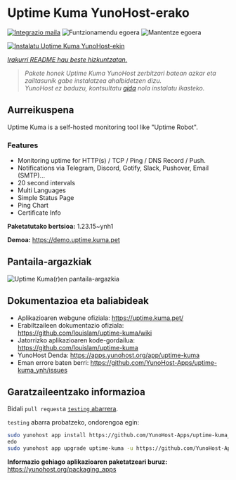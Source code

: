 <!--
Ohart ongi: README hau automatikoki sortu da <https://github.com/YunoHost/apps/tree/master/tools/readme_generator>ri esker
EZ editatu eskuz.
-->

# Uptime Kuma YunoHost-erako

[![Integrazio maila](https://dash.yunohost.org/integration/uptime-kuma.svg)](https://ci-apps.yunohost.org/ci/apps/uptime-kuma/) ![Funtzionamendu egoera](https://ci-apps.yunohost.org/ci/badges/uptime-kuma.status.svg) ![Mantentze egoera](https://ci-apps.yunohost.org/ci/badges/uptime-kuma.maintain.svg)

[![Instalatu Uptime Kuma YunoHost-ekin](https://install-app.yunohost.org/install-with-yunohost.svg)](https://install-app.yunohost.org/?app=uptime-kuma)

*[Irakurri README hau beste hizkuntzatan.](./ALL_README.md)*

> *Pakete honek Uptime Kuma YunoHost zerbitzari batean azkar eta zailtasunik gabe instalatzea ahalbidetzen dizu.*  
> *YunoHost ez baduzu, kontsultatu [gida](https://yunohost.org/install) nola instalatu ikasteko.*

## Aurreikuspena

Uptime Kuma is a self-hosted monitoring tool like "Uptime Robot".

### Features

- Monitoring uptime for HTTP(s) / TCP / Ping / DNS Record / Push.
- Notifications via Telegram, Discord, Gotify, Slack, Pushover, Email (SMTP)...
- 20 second intervals
- Multi Languages
- Simple Status Page
- Ping Chart
- Certificate Info


**Paketatutako bertsioa:** 1.23.15~ynh1

**Demoa:** <https://demo.uptime.kuma.pet>

## Pantaila-argazkiak

![Uptime Kuma(r)en pantaila-argazkia](./doc/screenshots/example.jpg)

## Dokumentazioa eta baliabideak

- Aplikazioaren webgune ofiziala: <https://uptime.kuma.pet/>
- Erabiltzaileen dokumentazio ofiziala: <https://github.com/louislam/uptime-kuma/wiki>
- Jatorrizko aplikazioaren kode-gordailua: <https://github.com/louislam/uptime-kuma>
- YunoHost Denda: <https://apps.yunohost.org/app/uptime-kuma>
- Eman errore baten berri: <https://github.com/YunoHost-Apps/uptime-kuma_ynh/issues>

## Garatzaileentzako informazioa

Bidali `pull request`a [`testing` abarrera](https://github.com/YunoHost-Apps/uptime-kuma_ynh/tree/testing).

`testing` abarra probatzeko, ondorengoa egin:

```bash
sudo yunohost app install https://github.com/YunoHost-Apps/uptime-kuma_ynh/tree/testing --debug
edo
sudo yunohost app upgrade uptime-kuma -u https://github.com/YunoHost-Apps/uptime-kuma_ynh/tree/testing --debug
```

**Informazio gehiago aplikazioaren paketatzeari buruz:** <https://yunohost.org/packaging_apps>
